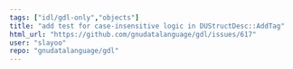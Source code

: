 ```yaml
---
tags: ["idl/gdl-only","objects"]
title: "add test for case-insensitive logic in DUStructDesc::AddTag"
html_url: "https://github.com/gnudatalanguage/gdl/issues/617"
user: "slayoo"
repo: "gnudatalanguage/gdl"
---
```



